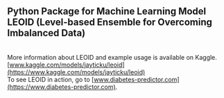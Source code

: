 ## Python Package for Machine Learning Model LEOID (Level-based Ensemble for Overcoming Imbalanced Data)
\
More information about LEOID and example usage is available on Kaggle. [www.kaggle.com/models/jayticku/leoid](https://www.kaggle.com/models/jayticku/leoid)
\
To see LEOID in action, go to [www.diabetes-predictor.com](https://www.diabetes-predictor.com).


